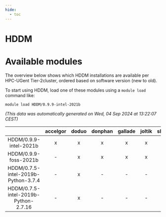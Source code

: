 ```yaml
---
hide:
  - toc
---
```


HDDM
====

# Available modules


The overview below shows which HDDM installations are available per HPC-UGent Tier-2cluster, ordered based on software version (new to old).

To start using HDDM, load one of these modules using a `module load` command like:

```shell
module load HDDM/0.9.9-intel-2021b
```

*(This data was automatically generated on Wed, 04 Sep 2024 at 13:22:07 CEST)*  

| |accelgor|doduo|donphan|gallade|joltik|shinx|skitty|
| :---: | :---: | :---: | :---: | :---: | :---: | :---: | :---: |
|HDDM/0.9.9-intel-2021b|x|x|x|x|x|-|x|
|HDDM/0.9.9-foss-2021b|-|x|x|x|x|-|x|
|HDDM/0.7.5-intel-2019b-Python-3.7.4|-|x|-|-|-|-|x|
|HDDM/0.7.5-intel-2019b-Python-2.7.16|-|x|-|-|-|-|x|
